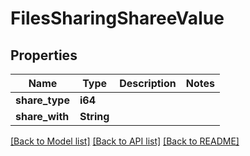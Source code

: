 # FilesSharingShareeValue

## Properties

Name | Type | Description | Notes
------------ | ------------- | ------------- | -------------
**share_type** | **i64** |  | 
**share_with** | **String** |  | 

[[Back to Model list]](../README.md#documentation-for-models) [[Back to API list]](../README.md#documentation-for-api-endpoints) [[Back to README]](../README.md)


